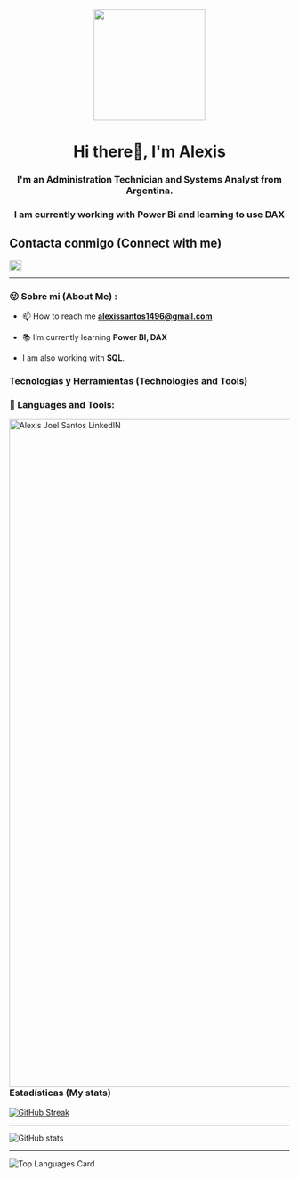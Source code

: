 <div id='header' align="center">
      <img src='https://media.giphy.com/media/116n6kcHaFbw3e/giphy.gif' width='200'/>
      <h1 align="center">Hi there👋, I'm Alexis</h1>
      <h3 align="center">I'm an Administration Technician and Systems Analyst from Argentina.</h3>
      <h3 align="center">I am currently working with Power Bi and learning to use DAX</h3>
</div>

## Contacta conmigo (Connect with me)

<a href="https://www.linkedin.com/in/alexis-joel-santos/">
<img align="left" alt="Alexis Joel Santos LinkedIN" width="22px" src="https://icongr.am/fontawesome/linkedin.svg?size=128&color=70c8ff" />
</a>
<br>

---

### 😜 Sobre mi (About Me) :

- 📫 How to reach me **alexissantos1496@gmail.com**

- 📚 I’m currently learning **Power BI, DAX**

- I am also working with **SQL**. 


### Tecnologías y Herramientas (Technologies and Tools)

<div align="left">
    <h3>🔨 Languages and Tools:</h3>
      <img align="left" alt="Alexis Joel Santos LinkedIN" width="1200px" src="https://github.com/Melones5/Melones5/assets/32208091/ca1f5957-c73c-47d9-ada4-5332b7360033"/>
</div>


---

### Estadísticas (My stats)

   [![GitHub Streak](http://github-readme-streak-stats.herokuapp.com?user=Melones5&theme=merko)](https://git.io/streak-stats)
   
---

   ![GitHub stats](https://github-readme-stats.vercel.app/api?username=Melones5&show_icons=true&theme=radical)
   
---

   ![Top Languages Card](https://github-readme-stats.vercel.app/api/top-langs/?username=Melones5&theme=radical&layout=compact)
